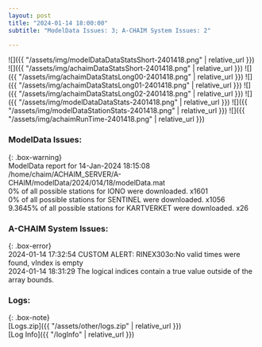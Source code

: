 ```yaml
---
layout: post
title: "2024-01-14 18:00:00"
subtitle: "ModelData Issues: 3; A-CHAIM System Issues: 2"

---
```


![]({{ "/assets/img/modelDataDataStatsShort-2401418.png" | relative_url }})
![]({{ "/assets/img/achaimDataStatsShort-2401418.png" | relative_url }})
![]({{ "/assets/img/achaimDataStatsLong00-2401418.png" | relative_url }})
![]({{ "/assets/img/achaimDataStatsLong01-2401418.png" | relative_url }})
![]({{ "/assets/img/achaimDataStatsLong02-2401418.png" | relative_url }})
![]({{ "/assets/img/modelDataDataStats-2401418.png" | relative_url }})
![]({{ "/assets/img/modelDataStationStats-2401418.png" | relative_url }})
![]({{ "/assets/img/achaimRunTime-2401418.png" | relative_url }})


### ModelData Issues:  
  
{: .box-warning}  
 ModelData report for 14-Jan-2024 18:15:08   
 /home/chaim/ACHAIM_SERVER/A-CHAIM/modelData/2024/014/18/modelData.mat   
 0% of all possible stations for IONO were downloaded. x1601   
 0% of all possible stations for SENTINEL were downloaded. x1056   
 9.3645% of all possible stations for KARTVERKET were downloaded. x26   
  
### A-CHAIM System Issues:  
  
{: .box-error}  
2024-01-14 17:32:54 CUSTOM ALERT: RINEX303o:No valid times were found, vIndex is empty  
2024-01-14 18:31:29 The logical indices contain a true value outside of the array bounds.  

### Logs:  
  
{: .box-note}  
[Logs.zip]({{ "/assets/other/logs.zip" | relative_url }})  
[Log Info]({{ "/logInfo" | relative_url }})  
